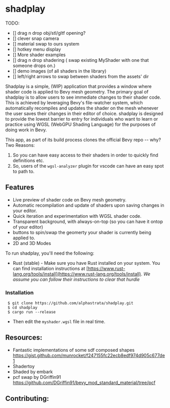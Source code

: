# shadplay

TODO:

- [] drag n drop obj/stl/gltf opening?
- [] clever snap camera
- [] material swap to ours system
- [] hotkey menu display
- [] More shader examples
- [] drag n drop shadering ( swap existing MyShader with one that someone drops on.)
- [] demo images (of all shaders in the library)
- [] left/right arrows to swap between shaders from the assets' dir

Shadplay is a simple, (WIP) application that provides a window where shader code is applied to Bevy mesh geometry. The primary goal of shadplay is to allow users to see immediate changes to their shader code. This is achieved by leveraging Bevy's file-watcher system, which automatically recompiles and updates the shader on the mesh whenever the user saves their changes in their editor of choice. shadplay is designed to provide the lowest barrier to entry for individuals who want to learn or practice using WGSL (WebGPU Shading Language) for the purposes of doing work in Bevy.

This app, as part of its build process clones the official Bevy repo -- why? Two Reasons:

1. So you can have easy access to their shaders in order to quickly find definitions etc.
2. So, users of the `wgsl-analyzer` plugin for vscode can have an easy spot to path to.

## Features

- Live preview of shader code on Bevy mesh geometry.
- Automatic recompilation and update of shaders upon saving changes in your editor.
- Quick iteration and experimentation with WGSL shader code.
- Transparent background, with always-on-top (so you can have it ontop of your editor)
- buttons to spin/swap the geomerty your shader is currently being applied to.
- 2D and 3D Modes

To run shadplay, you'll need the following:

- Rust (stable) - Make sure you have Rust installed on your system. You can find installation instructions at [https://www.rust-lang.org/tools/install](https://www.rust-lang.org/tools/install).
  _We assume you can follow their instructions to clear that hurdle_

### Installation

```shell
 $ git clone https://github.com/alphastrata/shadplay.git
 $ cd shadplay
 $ cargo run --release
```

- Then edit the `myshader.wgsl` file in real time.

## Resources:

- Fantastic implementations of some sdf composed shapes https://gist.github.com/munrocket/f247155fc22ecb8edf974d905c677de1
- Shadertoy
- Shaded by embark
- pcf swap by DGriffin91 https://github.com/DGriffin91/bevy_mod_standard_material/tree/pcf

## Contributing:
